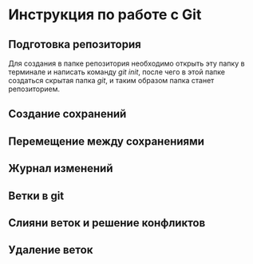 # Инструкция по работе с Git
## Подготовка репозитория 
Для создания в папке репозитория необходимо открыть эту папку в терминале и написать команду *git init*, после чего в этой папке создаться скрытая папка *git*, и таким образом папка станет репозиторием.
## Создание сохранений
## Перемещение между сохранениями
## Журнал изменений
## Ветки в git
## Слияни веток и решение конфликтов
## Удаление веток